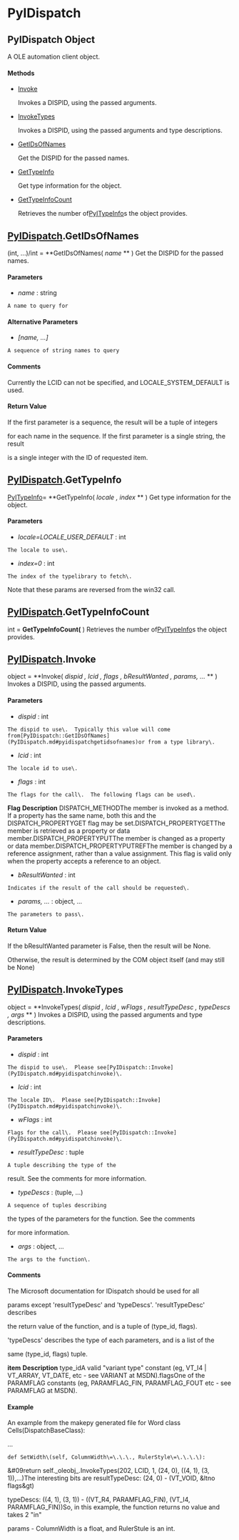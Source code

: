 # PyIDispatch

## PyIDispatch Object

A OLE automation client object\.

#### Methods


  - [Invoke](PyIDispatch.md#pyidispatchinvoke)

    Invokes a DISPID, using the passed arguments\.&nbsp;

  - [InvokeTypes](PyIDispatch.md#pyidispatchinvoketypes)

    Invokes a DISPID, using the passed arguments and type descriptions\.&nbsp;

  - [GetIDsOfNames](PyIDispatch.md#pyidispatchgetidsofnames)

    Get the DISPID for the passed names\.&nbsp;

  - [GetTypeInfo](PyIDispatch.md#pyidispatchgettypeinfo)

    Get type information for the object\.&nbsp;

  - [GetTypeInfoCount](PyIDispatch.md#pyidispatchgettypeinfocount)

    Retrieves the number of[PyITypeInfo](#pyitypeinfo)s the object provides\.&nbsp;


## [PyIDispatch](#pyidispatch)\.GetIDsOfNames

\(int, \.\.\.\)/int \= **GetIDsOfNames\( *name* ** \)
Get the DISPID for the passed names\.

#### Parameters


  -  *name* : string

    A name to query for

#### Alternative Parameters


  -  *\[name, \.\.\.\]* 

    A sequence of string names to query

#### Comments
Currently the LCID can not be specified, and  LOCALE\_SYSTEM\_DEFAULT is used\.

#### Return Value
If the first parameter is a sequence, the result will be a tuple of integers 

for each name in the sequence\.  If the first parameter is a single string, the result 

is a single integer with the ID of requested item\.

## [PyIDispatch](#pyidispatch)\.GetTypeInfo

[PyITypeInfo](#pyitypeinfo)\= **GetTypeInfo\( *locale*  *, index* ** \)
Get type information for the object\.

#### Parameters


  -  *locale\=LOCALE\_USER\_DEFAULT* : int

    The locale to use\.

  -  *index\=0* : int

    The index of the typelibrary to fetch\. 

Note that these params are reversed from the win32 call\.

## [PyIDispatch](#pyidispatch)\.GetTypeInfoCount

int \= **GetTypeInfoCount\(** \)
Retrieves the number of[PyITypeInfo](#pyitypeinfo)s the object provides\.

## [PyIDispatch](#pyidispatch)\.Invoke

object \= **Invoke\( *dispid*  *, lcid*  *, flags*  *, bResultWanted*  *, params, \.\.\.* ** \)
Invokes a DISPID, using the passed arguments\.

#### Parameters


  -  *dispid* : int

    The dispid to use\.  Typically this value will come from[PyIDispatch::GetIDsOfNames](PyIDispatch.md#pyidispatchgetidsofnames)or from a type library\.

  -  *lcid* : int

    The locale id to use\.

  -  *flags* : int

    The flags for the call\.  The following flags can be used\.

 **Flag**  **Description** DISPATCH\_METHODThe member is invoked as a method\. If a property has the same name, both this and the DISPATCH\_PROPERTYGET flag may be set\.DISPATCH\_PROPERTYGETThe member is retrieved as a property or data member\.DISPATCH\_PROPERTYPUTThe member is changed as a property or data member\.DISPATCH\_PROPERTYPUTREFThe member is changed by a reference assignment, rather than a value assignment\. This flag is valid only when the property accepts a reference to an object\.
  -  *bResultWanted* : int

    Indicates if the result of the call should be requested\.

  -  *params, \.\.\.* : object, \.\.\.

    The parameters to pass\.

#### Return Value
If the bResultWanted parameter is False, then the result will be None\. 

Otherwise, the result is determined by the COM object itself \(and may still be None\)

## [PyIDispatch](#pyidispatch)\.InvokeTypes

object \= **InvokeTypes\( *dispid*  *, lcid*  *, wFlags*  *, resultTypeDesc*  *, typeDescs*  *, args* ** \)
Invokes a DISPID, using the passed arguments and type descriptions\.

#### Parameters


  -  *dispid* : int

    The dispid to use\.  Please see[PyIDispatch::Invoke](PyIDispatch.md#pyidispatchinvoke)\.

  -  *lcid* : int

    The locale ID\.  Please see[PyIDispatch::Invoke](PyIDispatch.md#pyidispatchinvoke)\.

  -  *wFlags* : int

    Flags for the call\.  Please see[PyIDispatch::Invoke](PyIDispatch.md#pyidispatchinvoke)\.

  -  *resultTypeDesc* : tuple

    A tuple describing the type of the 

result\.  See the comments for more information\.

  -  *typeDescs* : \(tuple, \.\.\.\)

    A sequence of tuples describing 

the types of the parameters for the function\.  See the comments 

for more information\.

  -  *args* : object, \.\.\.

    The args to the function\.

#### Comments
The Microsoft documentation for IDispatch should be used for all 

params except 'resultTypeDesc' and 'typeDescs'\. 'resultTypeDesc' describes 

the return value of the function, and is a tuple of \(type\_id, flags\)\. 

'typeDescs' describes the type of each parameters, and is a list of the 

same \(type\_id, flags\) tuple\.

 **item**  **Description** type\_idA valid "variant type" constant \(eg, VT\_I4 | VT\_ARRAY, VT\_DATE, etc - see VARIANT at MSDN\)\.flagsOne of the PARAMFLAG constants \(eg, PARAMFLAG\_FIN, PARAMFLAG\_FOUT etc - see PARAMFLAG at MSDN\)\.
#### Example
An example from the makepy generated file for Word
class Cells\(DispatchBaseClass\):

\.\.\.

    def SetWidth\(self, ColumnWidth\=\.\.\., RulerStyle\=\.\.\.\):

&\#09return self\.\_oleobj\_\.InvokeTypes\(202, LCID, 1, \(24, 0\), \(\(4, 1\), \(3, 1\)\),\.\.\.\)The interesting bits are
resultTypeDesc: \(24, 0\) - \(VT\_VOID, &ltno flags&gt\)

typeDescs: \(\(4, 1\), \(3, 1\)\) - \(\(VT\_R4, PARAMFLAG\_FIN\), \(VT\_I4, PARAMFLAG\_FIN\)\)So, in this example, the function returns no value and takes 2 "in" 

params - ColumnWidth is a float, and RulerStule is an int\.